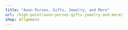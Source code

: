 ```yaml
---
title: "Avon Purses, Gifts, Jewelry, and More"
url: /high-point/avon-purses-gifts-jewelry-and-more/
shop: Allgemein
---
```

